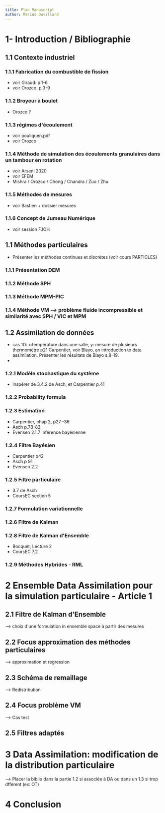 ```yaml
---
title: Plan Manuscript
author: Marius Duvillard
---
```


# 1- Introduction / Bibliographie
## 1.1 Contexte industriel
### 1.1.1 Fabrication du combustible de fission
- voir Giraud: p.1-6
- voir Orozco: p.3-9

### 1.1.2 Broyeur à boulet
- Orozco ?
  
### 1.1.3 régimes d'écoulement
- voir pouliquen.pdf
- voir Orozco
<!-- ### indices de mélange
voir Giraud -->

### 1.1.4 Méthode de simulation des écoulements granulaires dans un tambour en rotation
- voir Arseni 2020
- voir EFEM
- Mishra / Orozco / Chong / Chandra / Zuo / Zhu

### 1.1.5 Méthodes de mesures
- voir Bastien + dossier mesures
<!-- biblio -->
### 1.1.6 Concept de Jumeau Numérique
- voir session FJOH

## 1.1 Méthodes particulaires
- Présenter les méthodes continues et discrètes (voir cours PARTICLES)

### 1.1.1 Présentation DEM
  
### 1.1.2 Méthode SPH
<!-- ###  1.1.2 Présentation méthodes continues voir généralité: noyau, discrétisation particulaire -->
### 1.1.3 Méthode MPM-PIC
### 1.1.4 Méthode VM --> problème fluide incompressible et similarité avec SPH / VIC et MPM

## 1.2 Assimilation de données
<!-- 1.2.1 Généralités: présenter un cas 1D pour expliquer le BLUE -->
- cas 1D: x:température dans une salle, y: mesure de plusieurs thermomètre p21 Carpentier, voir Blayo, an introduction to data assimilation. Présenter les résultats de Blayo s.8-19.
- 
### 1.2.1 Modèle stochastique du système
- inspérer de 3.4.2 de Asch, et Carpentier p.41

### 1.2.2 Probability formula

### 1.2.3 Estimation 
- Carpentier, chap 2, p27 -36
- Asch p.78-82
- Evensen 2.1.7 inférence bayésienne

### 1.2.4 Filtre Bayésien
- Carpentier p42
- Asch p 91
- Evensen 2.2

### 1.2.5 Filtre particulaire
- 3.7 de Asch
- CoursEC section 5

### 1.2.7 Formulation variationnelle

### 1.2.6 Filtre de Kalman

### 1.2.8 Filtre de Kalman d'Ensemble
- Bocquet, Lecture 2
- CoursEC 7.2

### 1.2.9 Méthodes Hybrides - RML

# 2 Ensemble Data Assimilation pour la simulation particulaire - Article 1

## 2.1 Filtre de Kalman d'Ensemble 
--> choix d'une formulation in ensemble space à partir des mesures

## 2.2 Focus approximation des méthodes particulaires 
--> approximation et regression

## 2.3 Schéma de remaillage 
--> Redistribution

## 2.4 Focus problème VM 
--> Cas test

## 2.5 Filtres adaptés

# 3 Data Assimilation: modification de la distribution particulaire
--> Placer la biblio dans la partie 1.2 si associée à DA ou dans un 1.3 si trop dfférent (ex: OT)

# 4 Conclusion